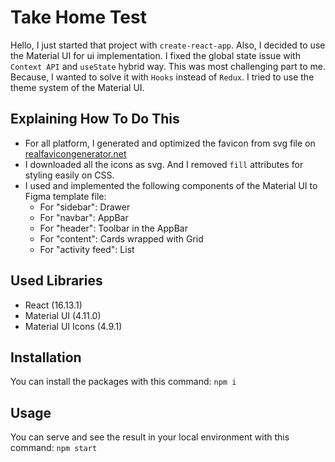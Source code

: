 # Take Home Test

Hello, I just started that project with `create-react-app`. Also, I decided to use the Material UI for ui implementation. I fixed the global state issue with `Context API` and `useState` hybrid way. This was most challenging part to me. Because, I wanted to solve it with `Hooks` instead of `Redux`. I tried to use the theme system of the Material UI.

## Explaining How To Do This

- For all platform, I generated and optimized the favicon from svg file on [realfavicongenerator.net](https://realfavicongenerator.net/)
- I downloaded all the icons as svg. And I removed `fill` attributes for styling easily on CSS.
- I used and implemented the following components of the Material UI to Figma template file:
  - For "sidebar": Drawer
  - For "navbar": AppBar
  - For "header": Toolbar in the AppBar
  - For "content": Cards wrapped with Grid
  - For "activity feed": List

## Used Libraries

- React (16.13.1)
- Material UI (4.11.0)
- Material UI Icons (4.9.1)

## Installation

You can install the packages with this command: `npm i`

## Usage

You can serve and see the result in your local environment with this command: `npm start`
